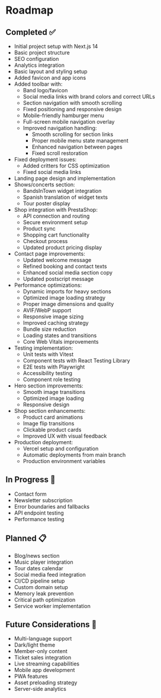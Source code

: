 # Roadmap

## Completed ✅
- Initial project setup with Next.js 14
- Basic project structure
- SEO configuration
- Analytics integration
- Basic layout and styling setup
- Added favicon and app icons
- Added toolbar with:
  - Band logo/favicon
  - Social media links with brand colors and correct URLs
  - Section navigation with smooth scrolling
  - Fixed positioning and responsive design
  - Mobile-friendly hamburger menu
  - Full-screen mobile navigation overlay
  - Improved navigation handling:
    - Smooth scrolling for section links
    - Proper mobile menu state management
    - Enhanced navigation between pages
    - Fixed scroll restoration
- Fixed deployment issues:
  - Added critters for CSS optimization
  - Fixed social media links
- Landing page design and implementation
- Shows/concerts section:
  - BandsInTown widget integration
  - Spanish translation of widget texts
  - Tour poster display
- Shop integration with PrestaShop:
  - API connection and routing
  - Secure environment setup
  - Product sync
  - Shopping cart functionality
  - Checkout process
  - Updated product pricing display
- Contact page improvements:
  - Updated welcome message
  - Refined booking and contact texts
  - Enhanced social media section copy
  - Updated postscript message
- Performance optimizations:
  - Dynamic imports for heavy sections
  - Optimized image loading strategy
  - Proper image dimensions and quality
  - AVIF/WebP support
  - Responsive image sizing
  - Improved caching strategy
  - Bundle size reduction
  - Loading states and transitions
  - Core Web Vitals improvements
- Testing implementation:
  - Unit tests with Vitest
  - Component tests with React Testing Library
  - E2E tests with Playwright
  - Accessibility testing
  - Component role testing
- Hero section improvements:
  - Smooth image transitions
  - Optimized image loading
  - Responsive design
- Shop section enhancements:
  - Product card animations
  - Image flip transitions
  - Clickable product cards
  - Improved UX with visual feedback
- Production deployment:
  - Vercel setup and configuration
  - Automatic deployments from main branch
  - Production environment variables

## In Progress 🚧
- Contact form
- Newsletter subscription
- Error boundaries and fallbacks
- API endpoint testing
- Performance testing

## Planned 📋
- Blog/news section
- Music player integration
- Tour dates calendar
- Social media feed integration
- CI/CD pipeline setup
- Custom domain setup
- Memory leak prevention
- Critical path optimization
- Service worker implementation

## Future Considerations 🤔
- Multi-language support
- Dark/light theme
- Member-only content
- Ticket sales integration
- Live streaming capabilities
- Mobile app development
- PWA features
- Asset preloading strategy
- Server-side analytics 